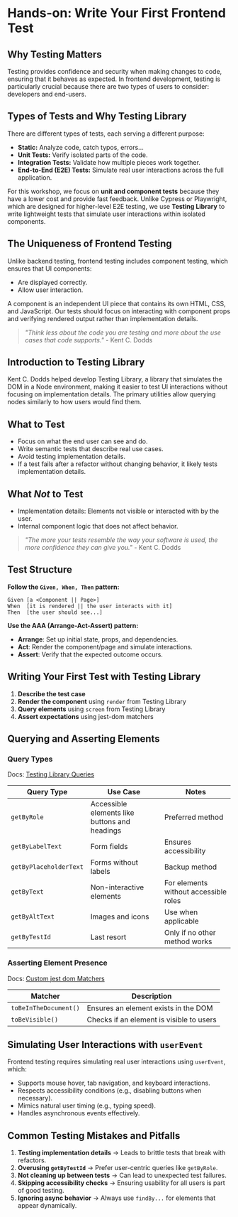 # Hands-on: Write Your First Frontend Test

## Why Testing Matters

Testing provides confidence and security when making changes to code, ensuring that it behaves as expected. In frontend
development, testing is particularly crucial because there are two types of users to consider: developers and end-users.

## Types of Tests and Why Testing Library

There are different types of tests, each serving a different purpose:

- **Static:** Analyze code, catch typos, errors...
- **Unit Tests:** Verify isolated parts of the code.
- **Integration Tests:** Validate how multiple pieces work together.
- **End-to-End (E2E) Tests:** Simulate real user interactions across the full application.

For this workshop, we focus on **unit and component tests** because they have a lower cost and provide fast feedback.
Unlike Cypress or Playwright, which are designed for higher-level E2E testing, we use **Testing Library** to write
lightweight tests that simulate user interactions within isolated components.

## The Uniqueness of Frontend Testing

Unlike backend testing, frontend testing includes component testing, which ensures that UI components:

- Are displayed correctly.
- Allow user interaction.

A component is an independent UI piece that contains its own HTML, CSS, and JavaScript. Our tests should focus on
interacting with component props and verifying rendered output rather than implementation details.

> *"Think less about the code you are testing and more about the use cases that code supports."* - Kent C. Dodds

## Introduction to Testing Library

Kent C. Dodds helped develop Testing Library, a library that simulates the DOM in a Node environment, making it easier
to test UI interactions without focusing on implementation details. The primary utilities allow querying nodes similarly
to how users would find them.

## What to Test

- Focus on what the end user can see and do.
- Write semantic tests that describe real use cases.
- Avoid testing implementation details.
- If a test fails after a refactor without changing behavior, it likely tests implementation details.

## What *Not* to Test

- Implementation details: Elements not visible or interacted with by the user.
- Internal component logic that does not affect behavior.

> *"The more your tests resemble the way your software is used, the more confidence they can give you."* - Kent C. Dodds

## Test Structure

**Follow the `Given, When, Then` pattern:**

```text
Given [a <Component || Page>]
When  [it is rendered || the user interacts with it]
Then  [the user should see...]
```

**Use the AAA (Arrange-Act-Assert) pattern:**

- **Arrange**: Set up initial state, props, and dependencies.
- **Act**: Render the component/page and simulate interactions.
- **Assert**: Verify that the expected outcome occurs.

## Writing Your First Test with Testing Library

1. **Describe the test case**
2. **Render the component** using `render` from Testing Library
3. **Query elements** using `screen` from Testing Library
4. **Assert expectations** using jest-dom matchers

## Querying and Asserting Elements

### Query Types

Docs: [Testing Library Queries](https://testing-library.com/docs/queries/about/#priority)

| Query Type             | Use Case                                      | Notes                                 |
|------------------------|-----------------------------------------------|---------------------------------------|
| `getByRole`            | Accessible elements like buttons and headings | Preferred method                      |
| `getByLabelText`       | Form fields                                   | Ensures accessibility                 |
| `getByPlaceholderText` | Forms without labels                          | Backup method                         |
| `getByText`            | Non-interactive elements                      | For elements without accessible roles |
| `getByAltText`         | Images and icons                              | Use when applicable                   |
| `getByTestId`          | Last resort                                   | Only if no other method works         |

### Asserting Element Presence

Docs: [Custom jest dom Matchers](https://github.com/testing-library/jest-dom?tab=readme-ov-file#custom-matchers)

| Matcher               | Description                              |
|-----------------------|------------------------------------------|
| `toBeInTheDocument()` | Ensures an element exists in the DOM     |
| `toBeVisible()`       | Checks if an element is visible to users |

## Simulating User Interactions with `userEvent`

Frontend testing requires simulating real user interactions using `userEvent`, which:

- Supports mouse hover, tab navigation, and keyboard interactions.
- Respects accessibility conditions (e.g., disabling buttons when necessary).
- Mimics natural user timing (e.g., typing speed).
- Handles asynchronous events effectively.

## Common Testing Mistakes and Pitfalls

1. **Testing implementation details** → Leads to brittle tests that break with refactors.
2. **Overusing `getByTestId`** → Prefer user-centric queries like `getByRole`.
3. **Not cleaning up between tests** → Can lead to unexpected test failures.
4. **Skipping accessibility checks** → Ensuring usability for all users is part of good testing.
5. **Ignoring async behavior** → Always use `findBy...` for elements that appear dynamically.


